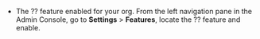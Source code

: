 * The ?? feature enabled for your org. From the left navigation pane in the Admin Console, go to **Settings** > **Features**, locate the ?? feature and enable.
